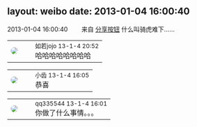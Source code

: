 layout: weibo
date: 2013-01-04 16:00:40
---
<meta name="referrer" content="no-referrer" />

2013-01-04 16:00:40  &nbsp;&nbsp;&nbsp;&nbsp;&nbsp;&nbsp; 来自 <a href="http://app.weibo.com/t/feed/cUcI1A" rel="nofollow">分享按钮</a>
什么叫骑虎难下…… ​​​

<table style="width: 100%;">
  <tr>
    <td style="width: 40px;"><img style="border-radius:50%" src="https://tva2.sinaimg.cn/crop.0.0.180.180.50/6c91b153jw1e8qgp5bmzyj2050050aa8.jpg?KID=imgbed,tva&Expires=1624464477&ssig=tFNuBfkE4w"></td>
    <td colspan="2"><small>如若jojo 13-1-4 20:52</small><br/>哈哈哈哈哈哈哈哈</td>
  </tr>
</table>

<table style="width: 100%;">
  <tr>
    <td style="width: 40px;"><img style="border-radius:50%" src="https://tva3.sinaimg.cn/crop.0.0.480.480.50/4d4bc111jw8ejj3t36gwaj20dc0dc769.jpg?KID=imgbed,tva&Expires=1624464477&ssig=Ss1Ub4dXU6"></td>
    <td colspan="2"><small>小齿 13-1-4 16:05</small><br/>恭喜</td>
  </tr>
</table>

<table style="width: 100%;">
  <tr>
    <td style="width: 40px;"><img style="border-radius:50%" src="https://tva4.sinaimg.cn/crop.0.0.180.180.50/7d25944djw1e8qgp5bmzyj2050050aa8.jpg?KID=imgbed,tva&Expires=1624464477&ssig=%2FOTlLPwGjG"></td>
    <td colspan="2"><small>qq335544 13-1-4 16:01</small><br/>你做了什么事情。。。</td>
  </tr>
</table>
